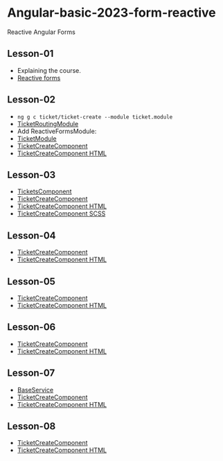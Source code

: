 # Angular-basic-2023-form-reactive
Reactive Angular Forms

## Lesson-01
- Explaining the course.
- [Reactive forms](https://angular.io/guide/reactive-forms)

## Lesson-02
- `ng g c ticket/ticket-create --module ticket.module`
- [TicketRoutingModule](src/app/ticket/ticket-routing.module.ts)
- Add ReactiveFormsModule:
- [TicketModule](src/app/ticket/ticket.module.ts)
- [TicketCreateComponent](src/app/ticket/ticket-create/ticket-create.component.ts)
- [TicketCreateComponent HTML](src/app/ticket/ticket-create/ticket-create.component.html)

## Lesson-03
- [TicketsComponent](src/app/ticket/tickets/tickets.component.html)
- [TicketCreateComponent](src/app/ticket/ticket-create/ticket-create.component.ts)
- [TicketCreateComponent HTML](src/app/ticket/ticket-create/ticket-create.component.html)
- [TicketCreateComponent SCSS](src/app/ticket/ticket-create/ticket-create.component.scss)

## Lesson-04
- [TicketCreateComponent](src/app/ticket/ticket-create/ticket-create.component.ts)
- [TicketCreateComponent HTML](src/app/ticket/ticket-create/ticket-create.component.html)

## Lesson-05
- [TicketCreateComponent](src/app/ticket/ticket-create/ticket-create.component.ts)
- [TicketCreateComponent HTML](src/app/ticket/ticket-create/ticket-create.component.html)

## Lesson-06
- [TicketCreateComponent](src/app/ticket/ticket-create/ticket-create.component.ts)
- [TicketCreateComponent HTML](src/app/ticket/ticket-create/ticket-create.component.html)

## Lesson-07
- [BaseService](src/app/service/base.service.ts)
- [TicketCreateComponent](src/app/ticket/ticket-create/ticket-create.component.ts)
- [TicketCreateComponent HTML](src/app/ticket/ticket-create/ticket-create.component.html)

## Lesson-08
- [TicketCreateComponent](src/app/ticket/ticket-create/ticket-create.component.ts)
- [TicketCreateComponent HTML](src/app/ticket/ticket-create/ticket-create.component.html)
